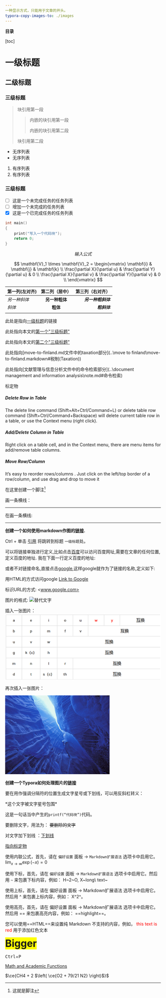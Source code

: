 ```yaml
---
一种显示方式，只能用于文章的开头。 
typora-copy-images-to: ./images
---
```

**目录**

[toc]

# 一级标题

## 二级标题

### 三级标题



> 块引用第一段
> 
> > 内嵌的块引用第一段
> >
> > 内嵌的块引用第二段 
>
> 块引用第二段

+ 无序列表
+ 无序列表

1. 有序列表
2. 有序列表

### 三级标题



- [ ] 这是一个未完成任务的任务列表
- [ ] 增加一个未完成的任务列表
- [x] 这是一个已完成任务的任务列表

``` c++
int main()
{
	print("写入一个代码块");
    return 0;
}
```

$$
输入公式
$$



$$
\mathbf{V}_1 \times \mathbf{V}_2 =  \begin{vmatrix}  \mathbf{i} & \mathbf{j} & \mathbf{k} \\ \frac{\partial X}{\partial u} &  \frac{\partial Y}{\partial u} & 0 \\ \frac{\partial X}{\partial v} &  \frac{\partial Y}{\partial v} & 0 \\ \end{vmatrix}
$$

| 第一列(左对齐) | 第二列（居中） | 第三列（右对齐） |
| :------ | :------: | ------: |
|_另一种斜体_|__另一种粗体__|___另一种粗斜体___|
| *斜体* | **粗体** | ***粗斜体*** |
||||



此处是指向[一级标题](#一级标题)的链接

此处指向本文的[第一个"三级标题"](#三级标题-1)

此处指向本文的[第二个"三级标题"](#三级标题-2)

此处指向[move-to-finland.md文件中的taxation部分](..\move to finland\move-to-finland.markdown#税制(Taxation))

此处指向[文献管理与信息分析文件中的命令检索部分](..\document management and information analysis\note.md#命令检索)

<a name="标定物的地址"></a> 标定物



##### Delete Row in Table

The delete line command (Shift+Alt+Ctrl/Command+L) or delete table row command (Shift+Ctrl/Command+Backspace) will delete current table row in a table, or use the Context menu (right click).

##### Add/Delete Column in Table

Right click on a table cell, and in the Context menu, there are menu items for add/remove table columns.

##### Move Row/Column

It’s easy to reorder rows/columns . Just click on the left/top border of a row/column, and use drag and drop to move it

在这里创建一个脚注[^一个脚注]


画一条横线：

---
在画一条横线:
***
**创建一个如何使用markdown作图的[链接](https://support.typora.io/Draw-Diagrams-With-Markdown/).**

Ctrl + 单击 [引用](#一级标题) 将跳转到标题 `一级标题`处。



可以将链接单独进行定义,比如点击[百度][地址标识]可以访问百度网址,需要在文章的任何位置,定义百度的地址.
我在下面一行定义百度的地址:

[地址标识]:http://www.baidu.com





或者不对链接命名,直接点击[google][],这样google就作为了链接的名称,定义如下:

[google]:http://google.com



用HTML的方式访问google <a href="http://www.google.com">Link to Google</a>

标识URL的方式:     <www.google.com>

图片的格式:
![替代文字](/path/to/img.jpg)

插入一张图片：![](./images/test1.png)



再次插入一张图片：

<img src="./images/test2.jpg" alt="test2" style="zoom:33%;" />

**创建一个Typora如何处理图片的[链接](https://support.typora.io//Images/)**


要在用作强调分隔符的位置生成文字星号或下划线，可以用反斜杠转义：

\*这个文字被文字星号包围\* 



这是一句话当中产生的`printf(“代码块”)`代码。



要删除文字，用法为： ~~要删除的文字~~

对文字加下划线 ：<u>下划线</u> 

<a href="#标定物的地址">指向标定物</a>



使用内联公式，首先，请在 `偏好设置` 面板 -> `Markdown扩展语法` 选项卡中启用它。 $\lim_{x \to \infty} \exp(-x) = 0$



使用下标，首先，请在 `偏好设置` 面板 -> `Markdown扩展语法` 选项卡中启用它。然后用 `~` 来包裹下标内容，例如： H~2~O, X~long\ text~  



使用上标，首先，请在 偏好设置 面板 -> Markdown扩展语法 选项卡中启用它。然后用 ^ 来包裹上标内容，例如： X^2^。



使用高亮，首先，请在 偏好设置 面板 -> Markdown扩展语法 选项卡中启用它。然后用 == 来包裹高亮内容，例如： ==highlight==。



您可以使用==HTML==来设置纯 Markdown 不支持的内容，例如， <span style="color:red">this text is red</span> 用于添加红色文本

<span style="font-size:2rem; background:yellow;">**Bigger**</span>



  <kbd>Ctrl</kbd>+<kbd>P</kbd>



[Math and Academic Functions](https://support.typora.io/Math/)



$\ce{CH4 + 2 $\left( \ce{O2 + 79/21 N2} \right)$}$






[^一个脚注]: 这就是脚注 
